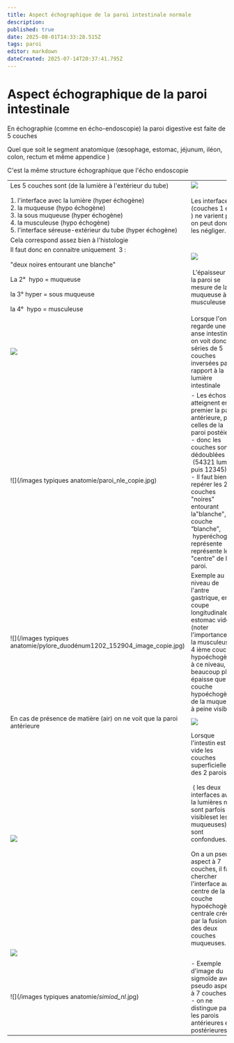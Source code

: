 ```yaml
---
title: Aspect échographique de la paroi intestinale normale
description: 
published: true
date: 2025-08-01T14:33:28.515Z
tags: paroi
editor: markdown
dateCreated: 2025-07-14T20:37:41.795Z
---
```


# Aspect échographique de la paroi intestinale

En échographie (comme en écho-endoscopie) la paroi digestive est faite de 5 couches 

Quel que soit le segment anatomique (œsophage, estomac, jéjunum, iléon, colon, rectum et même appendice )

C'est la même structure échographique que l'écho endoscopie

|     |     |
| --- | --- |
| Les 5 couches sont (de la lumière à l'extérieur du tube)<br><br>1.  l'interface avec la lumière (hyper échogène)<br>2.  la muqueuse (hypo échogène)<br>3.  la sous muqueuse (hyper échogène)<br>4.  la musculeuse (hypo échogène)<br>5.  l'interface séreuse-extérieur du tube (hyper échogène) | ![](/schémas/paroi_interface5-2.png)<br><br>Les interfaces (couches 1 et 5 ) ne varient pas, on peut donc les négliger. |
| Cela correspond assez bien à l'histologie |     |
| Il faut donc en connaitre uniquement  3 :<br><br>"deux noires entourant une blanche"<br><br>La 2°  hypo = muqueuse<br><br>la 3° hyper = sous muqueuse<br><br>la 4°  hypo = musculeuse | ![](/schémas/capture_d’écran_2025-07-20_à_19.02.19_copie.png)<br><br> L'épaisseur de la paroi se mesure de la muqueuse à la musculeuse |
| ![](/schémas/schéma_double_paroi.jpg) | Lorsque l'on regarde une anse intestinale on voit donc 2 séries de 5 couches inversées par rapport à la lumière intestinale |
| ![](/images typiques anatomie/paroi_nle_copie.jpg) | -   Les échos atteignent en premier la paroi antérieure, puis celles de la paroi postéieure<br>-   donc les couches sont dédoublées  (54321 lumière puis 12345)<br>-   Il faut bien repérer les 2 couches "noires" entourant la"blanche", la couche “blanche”,  hyperéchogène représente représente le "centre" de la paroi. |
| ![](/images typiques anatomie/pylore_duodénum1202_152904_image_copie.jpg) | Exemple au niveau de l'antre gastrique, en coupe longitudinale estomac vide (noter l'importance de la musculeuse, 4 ième couche hypoéchogène à ce niveau, beaucoup plus épaisse que la couche hypoéchogène de la muqueuse à peine visible). |
| En cas de présence de matière (air) on ne voit que la paroi antérieure | ![](/schémas/caecum_air-13.jpg) |
| ![](/schémas/10_couches_bien_séparées.jpg) | Lorsque l'intestin est vide les couches superficielles des 2 parois<br><br> ( les deux interfaces avec la lumières ne sont parfois pas visibleset les 2 muqueuses) sont confondues.<br><br>On a un pseudo aspect à 7 couches, il faut chercher l'interface au centre de la couche hypoéchogène centrale crée par la fusion des deux couches muqueuses. |
| ![](/schémas/ppseudo_5_couches.jpg) |
| ![](/images typiques anatomie/_simiod_nl_.jpg) | -   Exemple d'image du sigmoïde avec pseudo aspect à 7 couches<br>-   on ne distingue pas les parois antérieures et postérieures. |